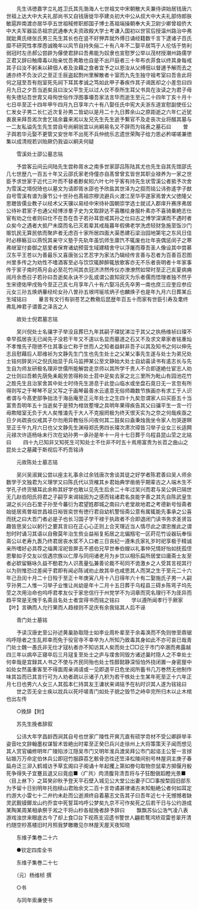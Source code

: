 <!-- { "loadSidebar": true } -->
　　先生讳徳嘉字立礼姓卫氏其先渤海人七世祖文中宋朝散大夫兼侍讲始居钱唐六世祖上达大中大夫礼部尚书又自钱唐徙华亭建炎初大中公从叔大中大夫礼部侍郎肤敏扈跸南渡亦居华亭五世祖稢修职郎国子博士髙祖端操朝奉大夫卫尉少卿曾祖侨大中大夫军器监丞祖宗武通奉大夫资政殿大学士考谦入国初以世官后授温州路治中弗就妣黄氏继张氏男三先生其长也在竖不好狎弄就外傅日诵经籍数千言下逮诸子百氏靡不研究性孝厚悫诚晚年以风节自持失俪二十有八年不二娶平居笃于人伦恬于势利弱冠时左丞郝公尝辟为儤使君辞曰吾弗能为奴隶也宣慰罗公举以茂材授潮州路儒学正君又辞曰触瘴毒以贻亲忧吾弗敢也自是不出戸庭者三十年布衣菲食以终其身每戒其子曰汝不躬耒以耕佃人者及汝藉之食者宜予之以恩汝从父缚佃以督逋予解而去之逋亦终不负汝识之至正壬辰盗起剽州里解散者十室而九先生独守祖考室曰吾舎此将何之冦至吾有抱室死先祠下耳其孝诚之笃如此甲子春疾作其子谒医却之小差忽曰四月九日之夕吾当逝矣且曰汝父平生无以过人仅不沗所生耳父书具在汝读之为君子毋有失徳玷吾世胄又毋徇世俗作浮图事壊吾家法言毕而逝生至元二十四年丁亥十月十七日卒至正十四年甲午四月九日享年六十有八娶任氏中宪大夫浙东道宣慰副使任公仁发女子男二长仁近次复孙男二皆幼以是月二十九日葬余山之原距逝之六年仁近犹衷衰来拜吾淞次舍乞铭余曩来淞以友兄先生先生逝予繋官不及走丧次业将醊其墓与一二友私谥先生先生尝自号尚絅翁宜以尚絅易名又不辞而为铭表之墓石曰
　　曽子舆若华元娶不更管又安世年不出死不兵仲统乐志遗世荣陶子给力恩必矜嗟嗟兼徳集以成清规若训贻厥仍我谥以絅夫何疑

　　雪溪处士邵公墓志铭

　　予尝客云间云间陆先生尝称胥水之南多世家邵吕陈陆其尤也先生自其先馆邵氏几七世歴凢一百五十年又云邵氏家老侍僮亦自髙曾曾玄皆世其职业禄养为一家之世臣予求世家于近代三叶而不替者尠矣矧六叶七叶乎客有持先生状雪溪公者抵予次舍为雪溪之壻倪琦也以墓文为请即胥水邵也予欣盐其世泽为之叙而铭公讳弥逺字子猷自号雪溪有谱为康节公十世孙也髙祖宗穆流避兵火渡江至华亭遂家焉曽大父徳隆父思聴皆儒业教子以经术父天骥以易经中宋待补国朝崇学选士就试入郡庠升赛序弗居公待补君冡子也通父经博涉羣子史为文取辞达不喜雕绘身服朴素亦不喜骑乗絶志仕宦有劝之仕者则曰仕不在吾在吾子若孙耳尝戒其孙之仕曰古之博学深谋而不遇时者众矣今之遇者大抵尸未腐而名已灭若辈其戒哉暮年假佛老学洗虑轻财急施至饭沙门赈饥民无算民依而聚庐者无虑百十家所居四面大渠悉建石梁治园地第宅之东风日佳时必移觞豆以燕恱其亲守义塾于先轨年虽饥师生廪饩不辄废也壮年丧偶惩闵子之寒弗继室付妾御之慈爱者保育诸幼预营生域建精舍守以浮屠而尊吾圣人像设其中尝慕汉东平王苍以为善最乐又喜唐张公艺忍字为家法乃辑经传言善与忍者为百善百忍图州里多传之为劝性不嗜酒客至必与饮饮辄醉醉辄放歌客亦无不乐者丧明者十年家事传于冡子南时燕月会必至花竹间其衣冠济济然传仪亦潦潦然如常时至正己亥夏病痈阅月余悉召子若孙曰吾逝矣永诀不少乱或谓公直知寂灭为乐者儒而悟理者独不然乎生宋德佑甲戌殆今至正己亥七月享年八十有六娶冯氏先卒男一南也庶三应奎应参应元女三孙五焕炳曅经纶女孙八曽孙五垠堮埏垓炳子也麟焕子也是年九月六日葬某丘生域铭曰
　　曅言有文行有驯苍艺之教儆后昆歴年百五十而家有世臣引寿及耄终弗乱神君子谓善之泽吉之人

　　故处士倪君墓志铭

　　吴兴倪处士名骧字子举没且葬巳九年其嗣子璨犹涕泣于其父之执杨维祯曰璨不幸早孤居丧无已闻先子没若干年又不遑以名显而墓道之石又不及求文章家者铭重灿不孝惟先子隠徳不仕其事业亡称于世而人之知者益鲜非吾子以其及知书之何以伸先志且慰藉后人耶维祯为文静先生门生也先生处士之父某父事先生遂与处士为弟兄处士铭何辞吴兴之倪氏始显于兵马监押某公至文静始大处士自幼喜读书有逺志长与先生自为师友研极名理非世儒所能解尝走京师以其所学千贵人不合即遂絶仕宦志人劝之仕则曰吾赖先荫免耒耜劳苦得称处士苕中足矣去家之北三里所为毗山有园池花竹之胜先生且治冡舍其中处士时侍先生游息于此登山临水或坐盘石竟日无一言忽有所得则写之于琴琴不足又写之于画琴最善水云逺意无俗师趣数节族画亦有求工于人识者谓与今髙吏部争拙法于海岳庵至正元年处士之生四十九矣忽谓家人曰买臣五十当富贵吾明年五十当逝矣于是预为棺敛塟埋之具明年果得疾告其父曰骧平生一言一行毋欺暗室无负于大人矣惟溘先于大人不克报罔极为终天恨天实为之奈之何哉疾亟之日夕尚疏丧仪戒其子尔勿用异教俗乐问夜何其二鼓矣曰盍秉烛我坐令家人勿哭遂暝至正壬午九月六日也父文静先生渊母郑氏男四长璨次肃次璋皆习举子业女三长适闗元禄次许适杨咏未行次在幼孙男一承孙是年十一月十七日葬于乌程县昆山茔之北铭曰
　　四十九已知非又知死生可知处士不仕非不时五十焉用富贵为长苕之曲山之昆处士之墓藏于斯视后不朽吾铭诗

　　元故陈处士墓志铭

　　吴兴吴淑巽公尝以座主礼事余过余钱唐次舍谈其徒之好学者陈君善曰吴人师余数学于文独君为义理学又曰陈氏代以货榷其乡君始典学凿凿乎期辈古之人端木生不学孔子终货殖耳此余称其好学也敢以见先生后余二十年过吴兴而君与吴公俱已隔世无几赵伯阳氏将君之子嗣亨来谒铭因为之感而铭诸君名良能字善之其先自陈武皇生湖之长兴白石里子孙至今蕃衍为君望姓郡城之南曰六老堂故地君之考德新号恒斋者始徙居焉曽祖世昌祖日裕皆奕世有徳行君自幼机警恒斋公意有属辄能先事承之公喜而抚之曰大吾门者必是子也长习国子学干禄于执政者不合即退闭门读书务求圣贤旨趣皆思吴公以躬行之要其言曰在正心心正则上合天理近当人情尽此之谓忠推此之谓恕时时诵习其语以自儆莫年治生赀业益裕复拓居之北偏剏宅一区莳花竹设器玩奉恒斋公以老寿九袠乃终君居丧水浆不入口者三日丧纪一遵朱氏家礼岁时祀享极于精诚亲所嗜好必具荐之缁黄淫祀皆屏去不惑伯兄早世奉伯嫂以礼事仲兄情好怡如抚孤侄恩摰如子交友以信遇宗族以仁厚与同闬诸老月为乡饮以相乐扁所居堂曰庸斋士友至者必欵留觞咏久益不勌君为人识髙量弘兼善论裁不茍同不诡激乡之人受其言视其行以为则惟恐过差闻于君即有闻必陈诫劝止故其卒也咸思其人而哭之生于至元二十六年己丑闰十月二十日殁于至正十年庚寅八月十八日得年六十有二娶施氏子男一人嗣亨孙男二人惟一习举子业惟让尚幼是年十二月十五日葬于乌程县三碍乡陈弯子坞先茔之次用治命也呜呼君孝友仪于家忠信行于州党学不为词章而究名理行不为厓异而趋平常是无愧于名斋且名处士者宜得书而铭之铭曰
　　学以遵所闻孝行于厥家【叶】言确而人允行果而人趋禄则不足庆有余我铭其人后不诬

　　青门处士墓铭

　　予读汉唐史至公孙述黄巢胁取隠士如李业周朴辈至于余毒涣而不免则惨至鼎锯呜呼隠者之生乱邦幸而免于役官寺不幸卒为人所知乃致毒其身如此不亦可哀已哉青门处士魏一愚氏非无仕才冦杭者亦不知访其人矣而处士□□讫于市门卒溷而弗露越四三年以病卒正寝卒后三月冦复至处士之庐与堞舍同毁方诸述巢时隠人之不幸处士何幸哉是宜録其人书之不使与齐民同殆也处士性醇懿静深恒怕外挠闭置一身密屋中如处女然虽重客至不得面周亲谒请或一见即退平日危坐阅所蓄书几万巻然无他制作味其旨而已其言行可为人劝者疏以示诸子凢积为若干帙处士生某年死至正十六年正月七日也男六人女三人其孤本仁持其友王谦状来谒铭予在杭时识其人遂为铭铭曰
　　世之否无全士疾以戕兵以死吁嗟青门如处子貌之毁节之峙卒完所归木以止木棺也出左传

　　○挽辞【附】

　　苏先生挽者辞叙

　　公讳大年字昌龄西涧其自号也世家广陵性开爽亢直有硕学竒材不受公卿辟举丰姿音吐文辞翰墨权谋智术皆絶出时辈至正癸巳兵兴走徐州上大将策策天子闻而想见其人赏官编修明年广陵陷涉江隠吴市门又明年淮兵渡吴拜公市门起谘主公誓一言捄砧锧万万命定伯休兵公即冠竹服薜荔乞骸骨恣徃还笠泽松陵间别号林屋洞主庚子春扁舟泛三泖入鹤城访予草玄阁曰子阁诵十年起攫上第如劵句取物奈鼠辈方掷偃月骰死争得失子宜蹇且退又曰竟疽■〈疒共〉肉溃腹背溃吾将与子狂酣傎蹈瞪光景■〈目上沝下〉之耳癸卯秋予登天平石壁入城见公大堂公出妻子□□事按棃园旧部东为予留十日别明年托抱椟山君贻余文二百十言竒谲甚律诸古未知魁絶公者何如耳定约游大小雷七十二弁约未赴而公逝濒终自着墓志文告其子曰吾年近七十无憾憾者缺灵武觐镆鎁龙山约乔宜中死誓耳呜呼公梦矣九京不可作矣死之后若干日与公约游成某陶某周某相承祭于淞之干将山杪各赋挽者辞予辞曰
　　飘飘苏仙公浩气凌八表游戏浊世来眼底古今了却上食□台下视燕支沼遗书警世人翩若鹜鸿矫双雷苍翠开清约随空杪髙楼旧时月照我梦皦皦见尔林屋天屋天夜知晓

　　东维子集巻二十六

　　●钦定四库全书

　　东维子集巻二十七

　　（元）杨维桢 撰

　　○书

　　与同年索亷使书

